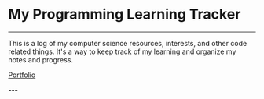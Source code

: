 # My Programming Learning Tracker

---

This is a log of my computer science resources, interests, and other code related things. It's a way to keep track of my learning and organize my notes and progress.

[Portfolio](https://tatienmiller.com/)

**---**
